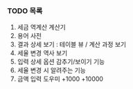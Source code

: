 
### TODO 목록 ###
1. 세금 역계산 계산기
2. 용어 사전
3. 결과 상세 보기 : 테이블 뷰 / 계산 과정 보기
4. 세율 변경 역사 보기
5. 입력 상세 옵션 감추기/보이기 기능
6. 세율 변경 시 알려주는 기능
7. 금액 입력 도우미 +1000 +10000
